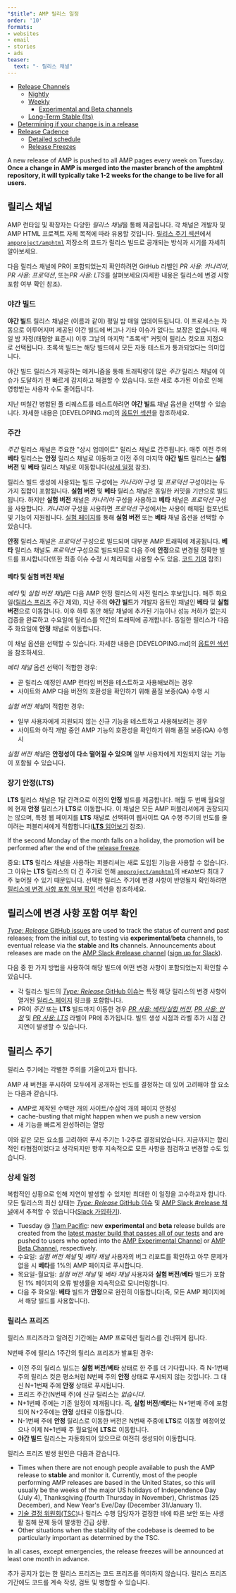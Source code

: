 ```yaml
---
"$title": AMP 릴리스 일정
order: '10'
formats:
- websites
- email
- stories
- ads
teaser:
  text: "- 릴리스 채널"
---
```


<!--
This file is imported from https://github.com/ampproject/amphtml/blob/master/contributing/release-schedule.md.
Please do not change this file.
If you have found a bug or an issue please
have a look and request a pull request there.
-->

- [Release Channels](#release-channels)
    - [Nightly](#nightly)
    - [Weekly](#weekly)
        - [Experimental and Beta channels](#experimental-and-beta-channels)
    - [Long-Term Stable (lts)](#long-term-stable-lts)
- [Determining if your change is in a release](#determining-if-your-change-is-in-a-release)
- [Release Cadence](#release-cadence)
    - [Detailed schedule](#detailed-schedule)
    - [Release Freezes](#release-freezes)

A new release of AMP is pushed to all AMP pages every week on Tuesday. **Once a change in AMP is merged into the master branch of the amphtml repository, it will typically take 1-2 weeks for the change to be live for all users.**

## 릴리스 채널 <a name="release-channels"></a>

AMP 런타임 및 확장자는 다양한 *릴리스 채널*을 통해 제공됩니다. 각 채널은 개발자 및 AMP HTML 프로젝트 자체 목적에 따라 유용할 것입니다. [릴리스 주기 섹션](#release-cadence)에서 [`ampproject/amphtml`](https://github.com/ampproject/amphtml) 저장소의 코드가 릴리스 빌드로 공개되는 방식과 시기를 자세히 알아보세요.

다음 릴리스 채널에 PR이 포함되었는지 확인하려면 GitHub 라벨인 <em>PR 사용: 카나리아</em>, <em>PR 사용: 프로덕션</em>, 또는<em>PR 사용: LTS</em>를 살펴보세요(자세한 내용은 <a>릴리스에 변경 사항 포함 여부 확인</a> 참조).

### 야간 빌드 <a name="nightly"></a>

**야간 빌드** 릴리스 채널은 (이름과 같이) 평일 밤 매일 업데이트됩니다. 이 프로세스는 자동으로 이루어지며 제공된 야간 빌드에 버그나 기타 이슈가 없다느 보장은 없습니다. 매일 밤 자정(태평양 표준시) 이후 그날의 마지막 "초록색" 커밋이 릴리스 컷오프 지점으로 선택됩니다. 초록색 빌드는 해당 빌드에서 모든 자동 테스트가 통과되었다는 의미입니다.

야간 빌드 릴리스가 제공하는 메커니즘을 통해 트래픽량이 많은 *주간* 릴리스 채널에 이슈가 도달하기 전 빠르게 감지하고 해결할 수 있습니다. 또한 새로 추가된 이슈로 인해 영향받는 사용자 수도 줄어듭니다.

지난 며칠간 병합된 풀 리퀘스트를 테스트하려면 **야간 빌드** 채널 옵션을 선택할 수 있습니다. 자세한 내용은  [DEVELOPING.md]의 [옵트인 섹션](https://github.com/ampproject/amphtml/blob/master/contributing/DEVELOPING.md#opting-in-to-pre-release-channels)을 참조하세요.

### 주간 <a name="weekly"></a>

*주간* 릴리스 채널은 주요한 "상시 업데이트" 릴리스 채널로 간주됩니다. 매주 이전 주의 **베타** 릴리스는 **안정** 릴리스 채널로 이동하고 이전 주의 마지막 **야간 빌드** 릴리스는 **실험 버전** 및 **베타** 릴리스 채널로 이동합니다([상세 일정](#detailed-schedule) 참조).

릴리스 빌드 생성에 사용되는 빌드 구성에는 *카나리아* 구성 및 *프로덕션* 구성이라는 두 가지 집합이 포함됩니다. **실험 버전** 및 **베타** 릴리스 채널은 동일한 커밋을 기반으로 빌드됩니다. 하지만 **실험 버전** 채널은 *카나리아* 구성을 사용하고 **베타** 채널은 *프로덕션* 구성을 사용합니다. *카나리아* 구성을 사용하면 *프로덕션* 구성에서는 사용이 해제된 컴포넌트 및 기능이 지원됩니다. [실험 페이지](https://cdn.ampproject.org/experiments.html)를 통해 **실험 버전** 또는 **베타** 채널 옵션을 선택할 수 있습니다.

**안정** 릴리스 채널은 *프로덕션* 구성으로 빌드되며 대부분 AMP 트래픽에 제공됩니다. **베타** 릴리스 채널도 *프로덕션* 구성으로 빌드되므로 다음 주에 **안정**으로 변경될 정확한 빌드를 표시합니다(또한 최종 이슈 수정 시 체리픽을 사용할 수도 있음. [코드 기여](https://github.com/ampproject/amphtml/blob/master/contributing/contributing-code.md#Cherry-picks) 참조)

#### 베타 및 실험 버전 채널 <a name="beta-and-experimental-channels"></a>

*베타* 및 *실험 버전 채널*은 다음 AMP 안정 릴리스의 사전 릴리스 후보입니다. 매주 화요일([릴리스 프리즈](#release-freezes) 주간 제외), 지난 주의 **야간 빌드**가 개발자 옵트인 채널인  **베타** 및 **실험 버전**으로 이동합니다. 이후 하루 동안 해당 채널에 추가된 기능이나 성능 저하가 없는지 검증을 완료하고 수요일에 릴리스를 약간의 트래픽에 공개합니다. 동일한 릴리스가 다음 주 화요일에 **안정** 채널로 이동합니다.

이 채널 옵션을 선택할 수 있습니다. 자세한 내용은 [DEVELOPING.md]의 [옵트인 섹션](https://github.com/ampproject/amphtml/blob/master/contributing/DEVELOPING.md#opting-in-to-pre-release-channels)을 참조하세요.

*베타 채널* 옵션 선택이 적합한 경우:

- 곧 릴리스 예정인 AMP 런타임 버전을 테스트하고 사용해보려는 경우
- 사이트와 AMP 다음 버전의 호환성을 확인하기 위해 품질 보증(QA) 수행 시

*실험 버전 채널*이 적합한 경우:

- 일부 사용자에게 지원되지 않는 신규 기능을 테스트하고 사용해보려는 경우
- 사이트와 아직 개발 중인 AMP 기능의 호환성을 확인하기 위해 품질 보증(QA) 수행 시

*실험 버전 채널*은 **안정성이 다소 떨어질 수 있으며** 일부 사용자에게 지원되지 않는 기능이 포함될 수 있습니다.

### 장기 안정(LTS) <a name="long-term-stable-lts"></a>

**LTS** 릴리스 채널은 1달 간격으로 이전의 **안정** 빌드를 제공합니다. 매월 두 번째 월요일에 현재 **안정** 릴리스가 **LTS**로 이동합니다. 이 채널은 모든  AMP 퍼블리셔에게 권장되지는 않으며, 특정 웹 페이지를 **LTS** 채널로 선택하여 웹사이트 QA 수행 주기의 빈도를 줄이려는 퍼블리셔에게 적합합니다(<a href="https://github.com/ampproject/amphtml/blob/master/contributing/lts-release.md" data-md-type="link">**LTS** 읽어보기</a> 참조).

If the second Monday of the month falls on a holiday, the promotion will be performed after the end of the [release freeze](#release-freezes).

중요: **LTS** 릴리스 채널을 사용하는 퍼블리셔는 새로 도입된 기능을 사용할 수 없습니다. 그 이유는 **LTS** 릴리스의 더 긴 주기로 인해 [`ampproject/amphtml`](https://github.com/ampproject/amphtml)의 `HEAD`보다 최대 7주 늦어질 수 있기 때문입니다. 선택한 릴리스 주기에 변경 사항이 반영될지 확인하려면 [릴리스에 변경 사항 포함 여부 확인](#determining-if-your-change-is-in-a-release) 섹션을 참조하세요.

## 릴리스에 변경 사항 포함 여부 확인 <a name="determining-if-your-change-is-in-a-release"></a>

[*Type: Release* GitHub issues](https://github.com/ampproject/amphtml/labels/Type%3A%20Release) are used to track the status of current and past releases; from the initial cut, to testing via **experimental**/**beta** channels, to eventual release via the **stable** and **lts** channels. Announcements about releases are made on the [AMP Slack #release channel](https://amphtml.slack.com/messages/C4NVAR0H3/) ([sign up for Slack](https://bit.ly/amp-slack-signup)).

다음 중 한 가지 방법을 사용하여 해당 빌드에 어떤 변경 사항이 포함되었는지 확인할 수 있습니다.

- 각 릴리스 빌드의 [*Type: Release* GitHub 이슈](https://github.com/ampproject/amphtml/labels/Type%3A%20Release)는 특정 해당 릴리스의 변경 사항이 열거된 [릴리스 페이지](https://github.com/ampproject/amphtml/releases) 링크를 포함합니다.
- PR이 *주간* 또는 **LTS** 빌드까지 이동한 경우 [*PR 사용: 베타/실험 버전*](https://github.com/ampproject/amphtml/issues?q=label%3A%22PR+use%3A+In+Beta+%2F+Experimental%22), [*PR 사용: 안정*](https://github.com/ampproject/amphtml/issues?utf8=%E2%9C%93&q=label%3A%22PR%20use%3A%20In%20Production%22) 및 [*PR 사용: LTS*](https://github.com/ampproject/amphtml/issues?utf8=%E2%9C%93&q=label%3A%22PR%20use%3A%20In%20LTS%22) 라벨이 PR에 추가됩니다. 빌드 생성 시점과 라벨 추가 시점 간 지연이 발생할 수 있습니다.

## 릴리스 주기<a name="release-cadence"></a>

릴리스 주기에는 각별한 주의를 기울이고자 합니다.

AMP 새 버전을 푸시하여 모두에게 공개하는 빈도를 결정하는 데 있어 고려해야 할 요소는 다음과 같습니다.

- AMP로 제작된 수백만 개의 사이트/수십억 개의 페이지 안정성
- cache-busting that might happen when we push a new version
- 새 기능을 빠르게 완성하려는 열망

이와 같은 모든 요소를 고려하여 푸시 주기는 1-2주로 결정되었습니다. 지금까지는 합리적인 타협점이었다고 생각되지만 향후 지속적으로 모든 사항을 점검하고 변경할 수도 있습니다.

### 상세 일정 <a name="detailed-schedule"></a>

복합적인 상황으로 인해 지연이 발생할 수 있지만 최대한 이 일정을 고수하고자 합니다. 모든 릴리스의 최신 상태는 [*Type: Release* GitHub 이슈](https://github.com/ampproject/amphtml/labels/Type%3A%20Release) 및 [AMP Slack #release 채널](https://amphtml.slack.com/messages/C4NVAR0H3/)에서 추적할 수 있습니다([Slack 가입하기](https://bit.ly/amp-slack-signup)).

- Tuesday @ [11am Pacific](https://www.google.com/search?q=11am+pacific+in+current+time+zone): new **experimental** and **beta** release builds are created from the [latest master build that passes all of our tests](https://travis-ci.com/ampproject/amphtml/branches) and are pushed to users who opted into the [AMP Experimental Channel](#amp-experimental-and-beta-channels) or [AMP Beta Channel](#amp-experimental-and-beta-channels), respectively.
- 수요일: *실험 버전 채널* 및 *베타 채널* 사용자의 버그 리포트를 확인하고 아무 문제가 없을 시 **베타**를 1%의 AMP 페이지로 푸시합니다.
- 목요일-월요일: *실험 버전 채널* 및 *베타 채널* 사용자와 **실험 버전**/**베타** 빌드가 포함된 1% 페이지의 오류 발생률을 지속적으로 모니터링합니다.
- 다음 주 화요일: **베타** 빌드가 **안정**으로 완전히 이동합니다(즉, 모든 AMP 페이지에서 해당 빌드를 사용합니다).

### 릴리스 프리즈<a name="release-freezes"></a>

릴리스 프리즈라고 알려진 기간에는 AMP 프로덕션 릴리스를 건너뛰게 됩니다.

N번째 주에 릴리스 1주간의 릴리스 프리즈가 발표된 경우:

- 이전 주의 릴리스 빌드는 **실험 버전**/**베타** 상태로 한 주를 더 기다립니다. 즉 N-1번째 주의 릴리스 컷은 평소처럼 N번째 주의 **안정** 상태로 푸시되지 않는 것입니다. 그 대신 N+1번째 주에 **안정** 상태로 푸시됩니다.
- 프리즈 주간(N번째 주)에 신규 릴리스는 *없습니다*.
- N+1번째 주에는 기존 일정이 재개됩니다. 즉, **실험 버전**/**베타**는 N+1번째 주에 포함되어 N+2주에는 **안정** 상태로 이동합니다.
- N-1번째 주에 **안정** 릴리스로 이동한 버전은 N번째 주중에 **LTS**로 이동할 예정이었으나 이제 N+1번째 주 월요일에  **LTS**로 이동합니다.
- **야간 빌드** 릴리스는 자동화되어 있으므로 여전히 생성되어 이동합니다.

릴리스 프리즈 발생 원인은 다음과 같습니다.

- Times when there are not enough people available to push the AMP release to **stable** and monitor it. Currently, most of the people performing AMP releases are based in the United States, so this will usually be the weeks of the major US holidays of Independence Day (July 4), Thanksgiving (fourth Thursday in November), Christmas (25 December), and New Year's Eve/Day (December 31/January 1).
- [기술 결정 위원회(TSC)](https://github.com/ampproject/meta-tsc)나 릴리스 수행 담당자가 결정한 바에 따른 보안 또는 사생활 침해 문제 등이 발생한 긴급 상황.
- Other situations when the stability of the codebase is deemed to be particularly important as determined by the TSC.

In all cases, except emergencies, the release freezes will be announced at least one month in advance.

추가 공지가 없는 한 릴리스 프리즈는 코드 프리즈를 의미하지 않습니다. 릴리스 프리즈 기간에도 코드를 계속 작성, 검토 및 병합할 수 있습니다.
